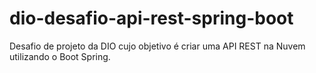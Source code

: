 # dio-desafio-api-rest-spring-boot
Desafio de projeto da DIO cujo objetivo é criar uma API REST na Nuvem utilizando o Boot Spring.
